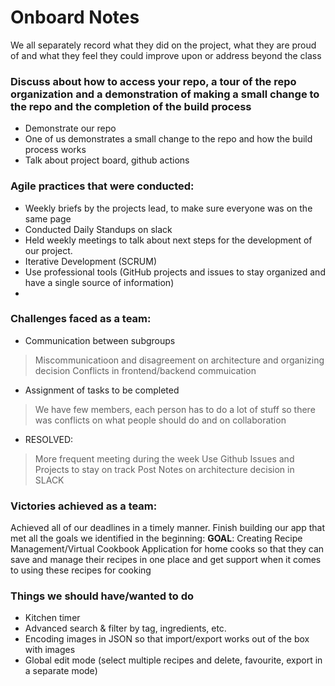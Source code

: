# Onboard Notes

We all separately record what they did on the project, what they are proud of and what they feel they could improve upon or address beyond the class

### Discuss about how to access your repo, a tour of the repo organization and a demonstration of making a small change to the repo and the completion of the build process
- Demonstrate our repo
- One of us demonstrates a small change to the repo and how the build process works
- Talk about project board, github actions

### Agile practices that were conducted:
- Weekly briefs by the projects lead, to make sure everyone was on the same page
- Conducted Daily Standups on slack
- Held weekly meetings to talk about next steps for the development of our project. 
- Iterative Development (SCRUM)
- Use professional tools (GitHub projects and issues to stay organized and have a single source of information)
- 
### Challenges faced as a team:
- Communication between subgroups
> Miscommunicatioon and disagreement on architecture and organizing decision
> Conflicts in frontend/backend commuication

- Assignment of tasks to be completed
> We have few members, each person has to do a lot of stuff so there was conflicts on what people should do and on collaboration

- RESOLVED:
> More frequent meeting during the week
> Use Github Issues and Projects to stay on track
> Post Notes on architecture decision in SLACK

### Victories achieved as a team:
Achieved all of our deadlines in a timely manner. Finish building our app that met all the goals we identified in the beginning:
**GOAL**: Creating Recipe Management/Virtual Cookbook Application for home cooks so that they can save and manage their recipes in one place and get support when it comes to using these recipes for cooking

### Things we should have/wanted to do
- Kitchen timer
- Advanced search & filter by tag, ingredients, etc.
- Encoding images in JSON so that import/export works out of the box with images
- Global edit mode (select multiple recipes and delete, favourite, export in a separate mode)
